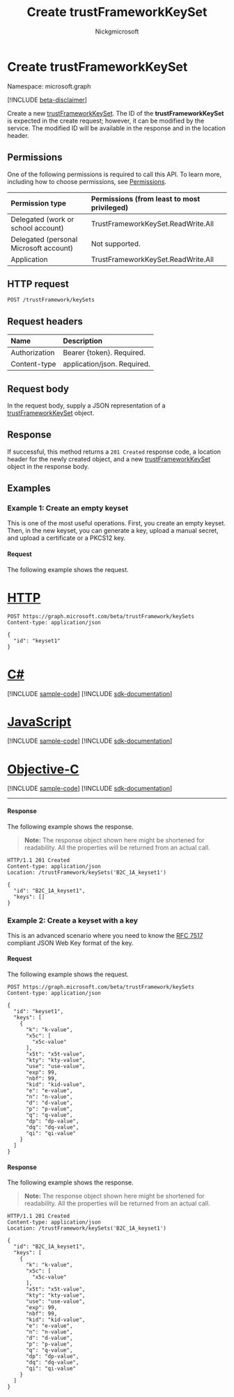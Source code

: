 ﻿---
title: "Create trustFrameworkKeySet"
description: "Create a new **trustFrameworkKeySet** object."
localization_priority: Normal
author: "Nickgmicrosoft"
ms.prod: "microsoft-identity-platform"
doc_type: "apiPageType"
---

# Create trustFrameworkKeySet

Namespace: microsoft.graph

[!INCLUDE [beta-disclaimer](../../includes/beta-disclaimer.md)]

Create a new [trustFrameworkKeySet](../resources/trustframeworkkeyset.md). The ID of the **trustFrameworkKeySet** is expected in the create request; however, it can be modified by the service. The modified ID will be available in the response and in the location header.

## Permissions

One of the following permissions is required to call this API. To learn more, including how to choose permissions, see [Permissions](/graph/permissions-reference).

| Permission type                        | Permissions (from least to most privileged) |
| :------------------------------------- | :------------------------------------------ |
| Delegated (work or school account)     | TrustFrameworkKeySet.ReadWrite.All          |
| Delegated (personal Microsoft account) | Not supported.                              |
| Application                            | TrustFrameworkKeySet.ReadWrite.All          |

## HTTP request

<!-- { "blockType": "ignored" } -->

```http
POST /trustFramework/keySets
```

## Request headers

| Name          | Description                 |
| :------------ | :-------------------------- |
| Authorization | Bearer {token}. Required.   |
| Content-type  | application/json. Required. |

## Request body

In the request body, supply a JSON representation of a [trustFrameworkKeySet](../resources/trustframeworkkeyset.md) object.

## Response

If successful, this method returns a `201 Created` response code, a location header for the newly created object, and a new [trustFrameworkKeySet](../resources/trustframeworkkeyset.md) object in the response body.

## Examples

### Example 1: Create an empty keyset

This is one of the most useful operations. First, you create an empty keyset. Then, in the new keyset, you can generate a key, upload a manual secret, and upload a certificate or a PKCS12 key. 

#### Request

The following example shows the request.

# [HTTP](#tab/http)

<!-- {
  "blockType": "request",
  "name": "create_trustframeworkkeyset_from_trustframework1"
}-->

```http
POST https://graph.microsoft.com/beta/trustFramework/keySets
Content-type: application/json

{
  "id": "keyset1"  
}
```

# [C#](#tab/csharp)

[!INCLUDE [sample-code](../includes/snippets/csharp/create-trustframeworkkeyset-from-trustframework-csharp-snippets.md)]
[!INCLUDE [sdk-documentation](../includes/snippets/snippets-sdk-documentation-link.md)]

# [JavaScript](#tab/javascript)

[!INCLUDE [sample-code](../includes/snippets/javascript/create-trustframeworkkeyset-from-trustframework-javascript-snippets.md)]
[!INCLUDE [sdk-documentation](../includes/snippets/snippets-sdk-documentation-link.md)]

# [Objective-C](#tab/objc)

[!INCLUDE [sample-code](../includes/snippets/objc/create-trustframeworkkeyset-from-trustframework-objc-snippets.md)]
[!INCLUDE [sdk-documentation](../includes/snippets/snippets-sdk-documentation-link.md)]

---

#### Response

The following example shows the response.

> **Note:** The response object shown here might be shortened for readability. All the properties will be returned from an actual call.

<!-- {
  "blockType": "response",
  "truncated": true,
  "@odata.type": "microsoft.graph.trustFrameworkKeySet"
} -->

```http
HTTP/1.1 201 Created
Content-type: application/json
Location: /trustFramework/keySets('B2C_1A_keyset1')

{
  "id": "B2C_1A_keyset1",
  "keys": []
}
```

### Example 2: Create a keyset with a key

This is an advanced scenario where you need to know the [RFC 7517](https://tools.ietf.org/html/rfc7517#section-5) compliant JSON Web Key format of the key.

#### Request

The following example shows the request.

<!-- {
  "blockType": "request",
  "name": "create_trustframeworkkeyset_from_trustframework"
}-->

```http
POST https://graph.microsoft.com/beta/trustFramework/keySets
Content-type: application/json

{
  "id": "keyset1",
  "keys": [
    {
      "k": "k-value",
      "x5c": [
        "x5c-value"
      ],
      "x5t": "x5t-value",
      "kty": "kty-value",
      "use": "use-value",
      "exp": 99,
      "nbf": 99,
      "kid": "kid-value",
      "e": "e-value",
      "n": "n-value",
      "d": "d-value",
      "p": "p-value",
      "q": "q-value",
      "dp": "dp-value",
      "dq": "dq-value",
      "qi": "qi-value"
    }
  ]
}
```

#### Response

The following example shows the response.

> **Note:** The response object shown here might be shortened for readability. All the properties will be returned from an actual call.

<!-- {
  "blockType": "response",
  "truncated": true,
  "@odata.type": "microsoft.graph.trustFrameworkKeySet"
} -->

```http
HTTP/1.1 201 Created
Content-type: application/json
Location: /trustFramework/keySets('B2C_1A_keyset1')

{
  "id": "B2C_1A_keyset1",
  "keys": [
    {
      "k": "k-value",
      "x5c": [
        "x5c-value"
      ],
      "x5t": "x5t-value",
      "kty": "kty-value",
      "use": "use-value",
      "exp": 99,
      "nbf": 99,
      "kid": "kid-value",
      "e": "e-value",
      "n": "n-value",
      "d": "d-value",
      "p": "p-value",
      "q": "q-value",
      "dp": "dp-value",
      "dq": "dq-value",
      "qi": "qi-value"
    }
  ]
}
```

<!-- uuid: 16cd6b66-4b1a-43a1-adaf-3a886856ed98
2019-02-04 14:57:30 UTC -->

<!-- {
  "type": "#page.annotation",
  "description": "Create trustFrameworkKeySet",
  "keywords": "",
  "section": "documentation",
  "tocPath": ""
}-->
